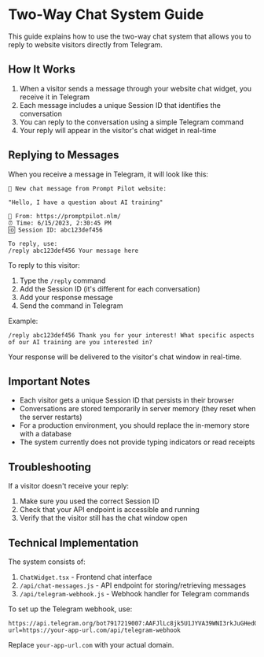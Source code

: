 # Two-Way Chat System Guide

This guide explains how to use the two-way chat system that allows you to reply to website visitors directly from Telegram.

## How It Works

1. When a visitor sends a message through your website chat widget, you receive it in Telegram
2. Each message includes a unique Session ID that identifies the conversation
3. You can reply to the conversation using a simple Telegram command
4. Your reply will appear in the visitor's chat widget in real-time

## Replying to Messages

When you receive a message in Telegram, it will look like this:

```
💬 New chat message from Prompt Pilot website:

"Hello, I have a question about AI training"

📱 From: https://promptpilot.nlm/
⏰ Time: 6/15/2023, 2:30:45 PM
🆔 Session ID: abc123def456

To reply, use:
/reply abc123def456 Your message here
```

To reply to this visitor:

1. Type the `/reply` command
2. Add the Session ID (it's different for each conversation)
3. Add your response message
4. Send the command in Telegram

Example:
```
/reply abc123def456 Thank you for your interest! What specific aspects of our AI training are you interested in?
```

Your response will be delivered to the visitor's chat window in real-time.

## Important Notes

- Each visitor gets a unique Session ID that persists in their browser
- Conversations are stored temporarily in server memory (they reset when the server restarts)
- For a production environment, you should replace the in-memory store with a database
- The system currently does not provide typing indicators or read receipts

## Troubleshooting

If a visitor doesn't receive your reply:

1. Make sure you used the correct Session ID
2. Check that your API endpoint is accessible and running
3. Verify that the visitor still has the chat window open

## Technical Implementation

The system consists of:

1. `ChatWidget.tsx` - Frontend chat interface
2. `/api/chat-messages.js` - API endpoint for storing/retrieving messages
3. `/api/telegram-webhook.js` - Webhook handler for Telegram commands

To set up the Telegram webhook, use:
```
https://api.telegram.org/bot7917219007:AAFJlLc8jk5U1JYVA39WNI3rkJuGHedQncE/setWebhook?url=https://your-app-url.com/api/telegram-webhook
```

Replace `your-app-url.com` with your actual domain. 